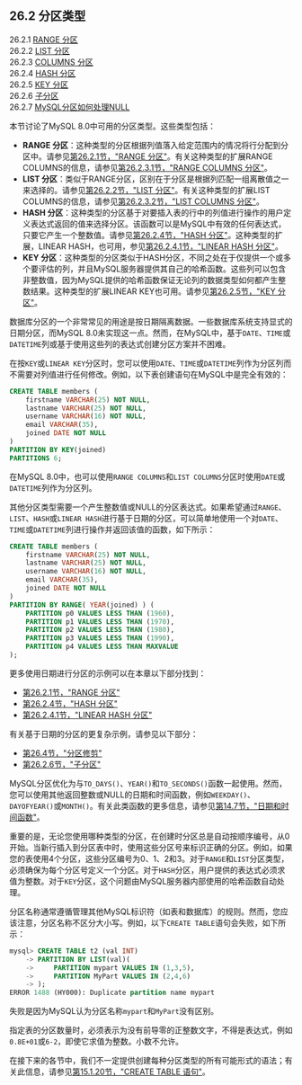 ## 26.2 分区类型

26.2.1 [RANGE 分区](#2621-range-partitioning)  
26.2.2 [LIST 分区](#2622-list-partitioning)  
26.2.3 [COLUMNS 分区](#2623-columns-partitioning)  
26.2.4 [HASH 分区](#2624-hash-partitioning)  
26.2.5 [KEY 分区](#2625-key-partitioning)  
26.2.6 [子分区](#2626-subpartitioning)  
26.2.7 [MySQL分区如何处理NULL](#2627-how-mysql-partitioning-handles-null)  

本节讨论了MySQL 8.0中可用的分区类型。这些类型包括：

- **RANGE 分区**：这种类型的分区根据列值落入给定范围内的情况将行分配到分区中。请参见[第26.2.1节，"RANGE 分区"](#2621-range-partitioning)。有关这种类型的扩展RANGE COLUMNS的信息，请参见[第26.2.3.1节，"RANGE COLUMNS 分区"](#26231-range-columns-partitioning)。
- **LIST 分区**：类似于RANGE分区，区别在于分区是根据列匹配一组离散值之一来选择的。请参见[第26.2.2节，"LIST 分区"](#2622-list-partitioning)。有关这种类型的扩展LIST COLUMNS的信息，请参见[第26.2.3.2节，"LIST COLUMNS 分区"](#26232-list-columns-partitioning)。
- **HASH 分区**：这种类型的分区基于对要插入表的行中的列值进行操作的用户定义表达式返回的值来选择分区。该函数可以是MySQL中有效的任何表达式，只要它产生一个整数值。请参见[第26.2.4节，"HASH 分区"](#2624-hash-partitioning)。这种类型的扩展，LINEAR HASH，也可用，参见[第26.2.4.1节，"LINEAR HASH 分区"](#26241-linear-hash-partitioning)。
- **KEY 分区**：这种类型的分区类似于HASH分区，不同之处在于仅提供一个或多个要评估的列，并且MySQL服务器提供其自己的哈希函数。这些列可以包含非整数值，因为MySQL提供的哈希函数保证无论列的数据类型如何都产生整数结果。这种类型的扩展LINEAR KEY也可用。请参见[第26.2.5节，"KEY 分区"](#2625-key-partitioning)。

数据库分区的一个非常常见的用途是按日期隔离数据。一些数据库系统支持显式的日期分区，而MySQL 8.0未实现这一点。然而，在MySQL中，基于`DATE`、`TIME`或`DATETIME`列或基于使用这些列的表达式创建分区方案并不困难。

在按`KEY`或`LINEAR KEY`分区时，您可以使用`DATE`、`TIME`或`DATETIME`列作为分区列而不需要对列值进行任何修改。例如，以下表创建语句在MySQL中是完全有效的：

```sql
CREATE TABLE members (
    firstname VARCHAR(25) NOT NULL,
    lastname VARCHAR(25) NOT NULL,
    username VARCHAR(16) NOT NULL,
    email VARCHAR(35),
    joined DATE NOT NULL
)
PARTITION BY KEY(joined)
PARTITIONS 6;
```

在MySQL 8.0中，也可以使用`RANGE COLUMNS`和`LIST COLUMNS`分区时使用`DATE`或`DATETIME`列作为分区列。

其他分区类型需要一个产生整数值或NULL的分区表达式。如果希望通过`RANGE`、`LIST`、`HASH`或`LINEAR HASH`进行基于日期的分区，可以简单地使用一个对`DATE`、`TIME`或`DATETIME`列进行操作并返回该值的函数，如下所示：

```sql
CREATE TABLE members (
    firstname VARCHAR(25) NOT NULL,
    lastname VARCHAR(25) NOT NULL,
    username VARCHAR(16) NOT NULL,
    email VARCHAR(35),
    joined DATE NOT NULL
)
PARTITION BY RANGE( YEAR(joined) ) (
    PARTITION p0 VALUES LESS THAN (1960),
    PARTITION p1 VALUES LESS THAN (1970),
    PARTITION p2 VALUES LESS THAN (1980),
    PARTITION p3 VALUES LESS THAN (1990),
    PARTITION p4 VALUES LESS THAN MAXVALUE
);
```

更多使用日期进行分区的示例可以在本章以下部分找到：

- [第26.2.1节，"RANGE 分区"](#2621-range-partitioning)
- [第26.2.4节，"HASH 分区"](#2624-hash-partitioning)
- [第26.2.4.1节，"LINEAR HASH 分区"](#26241-linear-hash-partitioning)

有关基于日期的分区的更复杂示例，请参见以下部分：

- [第26.4节，"分区修剪"](#264-partition-pruning)
- [第26.2.6节，"子分区"](#2626-subpartitioning)

MySQL分区优化为与`TO_DAYS()`、`YEAR()`和`TO_SECONDS()`函数一起使用。然而，您可以使用其他返回整数或NULL的日期和时间函数，例如`WEEKDAY()`、`DAYOFYEAR()`或`MONTH()`。有关此类函数的更多信息，请参见[第14.7节，"日期和时间函数"](#147-date-and-time-functions)。

重要的是，无论您使用哪种类型的分区，在创建时分区总是自动按顺序编号，从0开始。当新行插入到分区表中时，使用这些分区号来标识正确的分区。例如，如果您的表使用4个分区，这些分区编号为0、1、2和3。对于`RANGE`和`LIST`分区类型，必须确保为每个分区号定义一个分区。对于`HASH`分区，用户提供的表达式必须求值为整数。对于`KEY`分区，这个问题由MySQL服务器内部使用的哈希函数自动处理。

分区名称通常遵循管理其他MySQL标识符（如表和数据库）的规则。然而，您应该注意，分区名称不区分大小写。例如，以下`CREATE TABLE`语句会失败，如下所示：

```sql
mysql> CREATE TABLE t2 (val INT)
    -> PARTITION BY LIST(val)(
    ->     PARTITION mypart VALUES IN (1,3,5),
    ->     PARTITION MyPart VALUES IN (2,4,6)
    -> );
ERROR 1488 (HY000): Duplicate partition name mypart
```
失败是因为MySQL认为分区名称`mypart`和`MyPart`没有区别。

指定表的分区数量时，必须表示为没有前导零的正整数文字，不得是表达式，例如`0.8E+01`或`6-2`，即使它求值为整数。小数不允许。

在接下来的各节中，我们不一定提供创建每种分区类型的所有可能形式的语法；有关此信息，请参见[第15.1.20节，"CREATE TABLE 语句"](#15120-create-table-statement)。